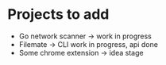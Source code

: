# Projects to add

- Go network scanner -> work in progress
- Filemate -> CLI work in progress, api done
- Some chrome extension -> idea stage